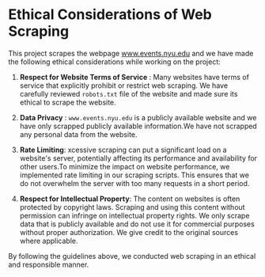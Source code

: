# Ethical Considerations of Web Scraping

This project scrapes the webpage www.events.nyu.edu and we have made the following ethical considerations while working on the project: 

1. **Respect for Website Terms of Service** : Many websites have terms of service that explicitly prohibit or restrict web scraping. We have carefully reviewed `robots.txt` file of the website and made sure its ethical to scrape the website. 

2. **Data Privacy** : `www.events.nyu.edu` is a publicly available website and we have only scrapped publicly available information.We have not scrapped any personal data from the website. 

3. **Rate Limiting**: xcessive scraping can put a significant load on a website's server, potentially affecting its performance and availability for other users.To minimize the impact on website performance, we implemented rate limiting in our scraping scripts. This ensures that we do not overwhelm the server with too many requests in a short period.

4. **Respect for Intellectual Property**: The content on websites is often protected by copyright laws. Scraping and using this content without permission can infringe on intellectual property rights. We only scrape data that is publicly available and do not use it for commercial purposes without proper authorization. We give credit to the original sources where applicable.

By following the guidelines above, we conducted web scraping in an ethical and responsible manner.


